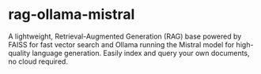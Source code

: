 # rag-ollama-mistral
A lightweight, Retrieval-Augmented Generation (RAG) base powered by FAISS  for fast vector search and Ollama  running the Mistral  model for high-quality language generation. Easily index and query your own documents, no cloud required.
